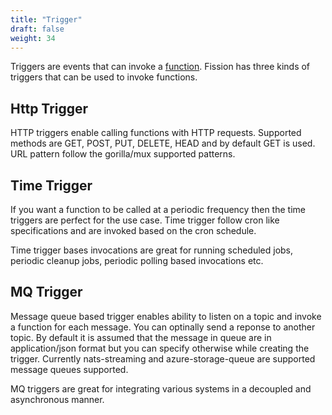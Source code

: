 ```yaml
---
title: "Trigger"
draft: false
weight: 34
---
```


Triggers are events that can invoke a [function](../function). Fission has three kinds of triggers that can be used to invoke functions.

## Http Trigger

HTTP triggers enable calling functions with HTTP requests. Supported methods are GET, POST, PUT, DELETE, HEAD and by default GET is used. URL pattern follow the gorilla/mux supported patterns.

## Time Trigger

If you want a function to be called at a periodic frequency then the time triggers are perfect for the use case. Time trigger follow cron like specifications and are invoked based on the cron schedule.

Time trigger bases invocations are great for running scheduled jobs, periodic cleanup jobs, periodic polling based invocations etc. 

## MQ Trigger

Message queue based trigger enables ability to listen on a topic and invoke a function for each message. You can optinally send a reponse to another topic. By default it is assumed that the message in queue are in application/json format but you can specify otherwise while creating the trigger. Currently nats-streaming and azure-storage-queue are supported message queues supported.

MQ triggers are great for integrating various systems in a decoupled and asynchronous manner.